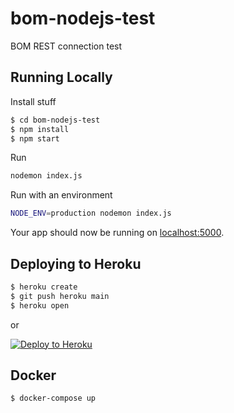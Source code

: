 # bom-nodejs-test

BOM REST connection test

## Running Locally

Install stuff
```sh
$ cd bom-nodejs-test
$ npm install
$ npm start
```

Run
```sh
nodemon index.js
```

Run with an environment
```sh
NODE_ENV=production nodemon index.js
```
Your app should now be running on [localhost:5000](http://localhost:5000/).

## Deploying to Heroku

```sh
$ heroku create
$ git push heroku main
$ heroku open
```
or

[![Deploy to Heroku](https://www.herokucdn.com/deploy/button.png)](https://heroku.com/deploy)

## Docker

```sh
$ docker-compose up
```

